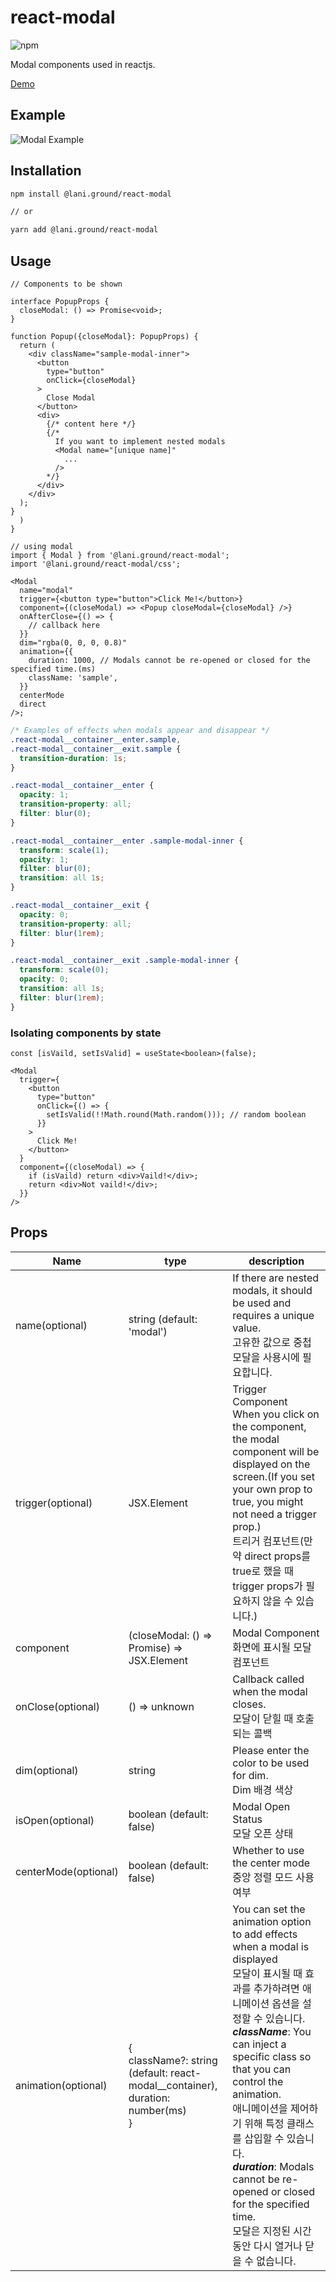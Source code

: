 # react-modal

![npm](https://img.shields.io/npm/v/%40lani.ground%2Freact-modal)

Modal components used in reactjs.

[Demo](https://laniground.com/playground/react-modal)

## Example

![Modal Example](https://laniground.com/assets/example/react-modal_new.gif)

## Installation

```bash
npm install @lani.ground/react-modal

// or

yarn add @lani.ground/react-modal
```

## Usage

```tsx
// Components to be shown

interface PopupProps {
  closeModal: () => Promise<void>;
}

function Popup({closeModal}: PopupProps) {
  return (
    <div className="sample-modal-inner">
      <button
        type="button"
        onClick={closeModal}
      >
        Close Modal
      </button>
      <div>
        {/* content here */}
        {/*
          If you want to implement nested modals
          <Modal name="[unique name]"
            ...
          />
        */}
      </div>
    </div>
  );
}
  )
}
```

```tsx
// using modal
import { Modal } from '@lani.ground/react-modal';
import '@lani.ground/react-modal/css';

<Modal
  name="modal"
  trigger={<button type="button">Click Me!</button>}
  component={(closeModal) => <Popup closeModal={closeModal} />}
  onAfterClose={() => {
    // callback here
  }}
  dim="rgba(0, 0, 0, 0.8)"
  animation={{
    duration: 1000, // Modals cannot be re-opened or closed for the specified time.(ms)
    className: 'sample',
  }}
  centerMode
  direct
/>;
```

```css
/* Examples of effects when modals appear and disappear */
.react-modal__container__enter.sample,
.react-modal__container__exit.sample {
  transition-duration: 1s;
}

.react-modal__container__enter {
  opacity: 1;
  transition-property: all;
  filter: blur(0);
}

.react-modal__container__enter .sample-modal-inner {
  transform: scale(1);
  opacity: 1;
  filter: blur(0);
  transition: all 1s;
}

.react-modal__container__exit {
  opacity: 0;
  transition-property: all;
  filter: blur(1rem);
}

.react-modal__container__exit .sample-modal-inner {
  transform: scale(0);
  opacity: 0;
  transition: all 1s;
  filter: blur(1rem);
}
```

### Isolating components by state

``` tsx
const [isVaild, setIsValid] = useState<boolean>(false);

<Modal
  trigger={
    <button
      type="button"
      onClick={() => {
        setIsValid(!!Math.round(Math.random())); // random boolean
      }}
    >
      Click Me!
    </button>
  }
  component={(closeModal) => {
    if (isVaild) return <div>Vaild!</div>;
    return <div>Not vaild!</div>;
  }}
/>
```


## Props

| Name                   | type                                                                                                   | description                                                                                                                                                                                                                                                                                                                                                                                                                                                              |
| ---------------------- | ------------------------------------------------------------------------------------------------------ | ------------------------------------------------------------------------------------------------------------------------------------------------------------------------------------------------------------------------------------------------------------------------------------------------------------------------------------------------------------------------------------------------------------------------------------------------------------------------ |
| name(optional)         | string (default: 'modal')                                                                              | If there are nested modals, it should be used and requires a unique value.<br /> 고유한 값으로 중첩 모달을 사용시에 필요합니다.                                                                                                                                                                                                                                                                                                                                          |
| trigger(optional)                | JSX.Element                                                                                            | Trigger Component<br />When you click on the component, the modal component will be displayed on the screen.(If you set your own prop to true, you might not need a trigger prop.) <br />트리거 컴포넌트(만약 direct props를 true로 했을 때 trigger props가 필요하지 않을 수 있습니다.)                                                                                                                                                                                                                                                                                                                                        |
| component              | (closeModal: () => Promise<void>) => JSX.Element                                                       | Modal Component<br /> 화면에 표시될 모달 컴포넌트                                                                                                                                                                                                                                                                                                                                                                                                                        |
| onClose(optional) | () => unknown                                                                                          | Callback called when the modal closes.<br />모달이 닫힐 때 호출되는 콜백                                                                                                                                                                                                                                                                                                                                                      |
| dim(optional)          | string                                                                                                 | Please enter the color to be used for dim.<br /> Dim 배경 색상                                                                                                                                                                                                                                                                                                                                                                                                           |
| isOpen(optional)       | boolean (default: false)                                                                               | Modal Open Status<br /> 모달 오픈 상태                                                                                                                                                                                                                                                                                                                                        |
| centerMode(optional)   | boolean (default: false)                                                                               | Whether to use the center mode<br /> 중앙 정렬 모드 사용 여부                                                                                                                                                                                                                                                                                                                                                                                                            |
| animation(optional)    | {<br />className?: string<br />(default: react-modal\_\_container), <br /> duration: number(ms)<br />} | You can set the animation option to add effects when a modal is displayed<br /> 모달이 표시될 때 효과를 추가하려면 애니메이션 옵션을 설정할 수 있습니다.<br /> **_className_**: You can inject a specific class so that you can control the animation. <br /> 애니메이션을 제어하기 위해 특정 클래스를 삽입할 수 있습니다.<br />**_duration_**: Modals cannot be re-opened or closed for the specified time.<br /> 모달은 지정된 시간 동안 다시 열거나 닫을 수 없습니다. |
